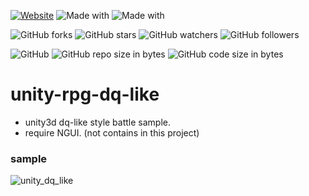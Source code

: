 [![Website](https://img.shields.io/website-up-down-green-red/http/shields.io.svg?label=elky-essay)](https://elky84.github.io)
![Made with](https://img.shields.io/badge/made%20with-C%23-red.svg)
![Made with](https://img.shields.io/badge/made%20with-Unity-orange.svg)

![GitHub forks](https://img.shields.io/github/forks/elky84/unity-rpg-dq-like.svg?style=social&label=Fork)
![GitHub stars](https://img.shields.io/github/stars/elky84/unity-rpg-dq-like.svg?style=social&label=Stars)
![GitHub watchers](https://img.shields.io/github/watchers/elky84/unity-rpg-dq-like.svg?style=social&label=Watch)
![GitHub followers](https://img.shields.io/github/followers/elky84.svg?style=social&label=Follow)

![GitHub](https://img.shields.io/github/license/mashape/apistatus.svg)
![GitHub repo size in bytes](https://img.shields.io/github/repo-size/elky84/unity-rpg-dq-like.svg)
![GitHub code size in bytes](https://img.shields.io/github/languages/code-size/elky84/unity-rpg-dq-like.svg)

# unity-rpg-dq-like
* unity3d dq-like style battle sample.
* require NGUI. (not contains in this project)

### sample
![unity_dq_like](./unity_dq_like.png)
